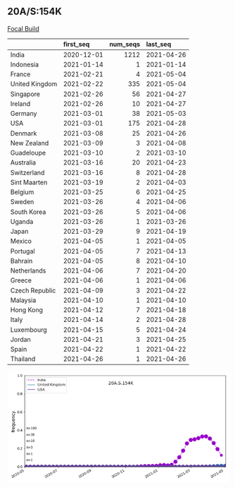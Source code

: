 

## 20A/S:154K
[Focal Build](https://nextstrain.org/groups/neherlab/ncov/20A.S.154K.S.478K)

|                | first_seq   |   num_seqs | last_seq   |
|:---------------|:------------|-----------:|:-----------|
| India          | 2020-12-01  |       1212 | 2021-04-26 |
| Indonesia      | 2021-01-14  |          1 | 2021-01-14 |
| France         | 2021-02-21  |          4 | 2021-05-04 |
| United Kingdom | 2021-02-22  |        335 | 2021-05-04 |
| Singapore      | 2021-02-26  |         56 | 2021-04-27 |
| Ireland        | 2021-02-26  |         10 | 2021-04-27 |
| Germany        | 2021-03-01  |         38 | 2021-05-03 |
| USA            | 2021-03-01  |        175 | 2021-04-28 |
| Denmark        | 2021-03-08  |         25 | 2021-04-26 |
| New Zealand    | 2021-03-09  |          3 | 2021-04-08 |
| Guadeloupe     | 2021-03-10  |          2 | 2021-03-10 |
| Australia      | 2021-03-16  |         20 | 2021-04-23 |
| Switzerland    | 2021-03-16  |          8 | 2021-04-28 |
| Sint Maarten   | 2021-03-19  |          2 | 2021-04-03 |
| Belgium        | 2021-03-25  |          6 | 2021-04-25 |
| Sweden         | 2021-03-26  |          4 | 2021-04-06 |
| South Korea    | 2021-03-26  |          5 | 2021-04-06 |
| Uganda         | 2021-03-26  |          1 | 2021-03-26 |
| Japan          | 2021-03-29  |          9 | 2021-04-19 |
| Mexico         | 2021-04-05  |          1 | 2021-04-05 |
| Portugal       | 2021-04-05  |          7 | 2021-04-13 |
| Bahrain        | 2021-04-05  |          8 | 2021-04-10 |
| Netherlands    | 2021-04-06  |          7 | 2021-04-20 |
| Greece         | 2021-04-06  |          1 | 2021-04-06 |
| Czech Republic | 2021-04-09  |          3 | 2021-04-22 |
| Malaysia       | 2021-04-10  |          1 | 2021-04-10 |
| Hong Kong      | 2021-04-12  |          7 | 2021-04-18 |
| Italy          | 2021-04-14  |          2 | 2021-04-28 |
| Luxembourg     | 2021-04-15  |          5 | 2021-04-24 |
| Jordan         | 2021-04-21  |          3 | 2021-04-25 |
| Spain          | 2021-04-22  |          1 | 2021-04-22 |
| Thailand       | 2021-04-26  |          1 | 2021-04-26 |

![Overall trends 20A.S.154K](/overall_trends_figures/overall_trends_20A.S.154K.png)